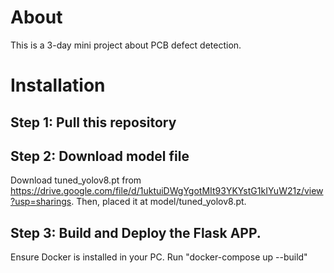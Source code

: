 # About
This is a 3-day mini project about PCB defect detection.

# Installation
## Step 1: Pull this repository

## Step 2: Download model file
Download tuned_yolov8.pt from https://drive.google.com/file/d/1uktuiDWgYgotMIt93YKYstG1kIYuW21z/view?usp=sharings. Then, placed it at model/tuned_yolov8.pt.

## Step 3: Build and Deploy the Flask APP.
Ensure Docker is installed in your PC. Run "docker-compose up --build"
